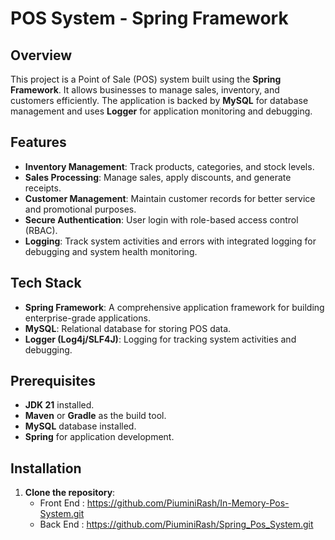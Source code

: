 # POS System - Spring Framework

## Overview
This project is a Point of Sale (POS) system built using the **Spring Framework**. It allows businesses to manage sales, inventory, and customers efficiently. The application is backed by **MySQL** for database management and uses **Logger** for application monitoring and debugging.

## Features
- **Inventory Management**: Track products, categories, and stock levels.
- **Sales Processing**: Manage sales, apply discounts, and generate receipts.
- **Customer Management**: Maintain customer records for better service and promotional purposes.
- **Secure Authentication**: User login with role-based access control (RBAC).
- **Logging**: Track system activities and errors with integrated logging for debugging and system health monitoring.

## Tech Stack
- **Spring Framework**: A comprehensive application framework for building enterprise-grade applications.
- **MySQL**: Relational database for storing POS data.
- **Logger (Log4j/SLF4J)**: Logging for tracking system activities and debugging.

## Prerequisites
- **JDK 21** installed.
- **Maven** or **Gradle** as the build tool.
- **MySQL** database installed.
- **Spring** for application development.

## Installation

1. **Clone the repository**:
   - Front End : https://github.com/PiuminiRash/In-Memory-Pos-System.git
   - Back End : https://github.com/PiuminiRash/Spring_Pos_System.git
